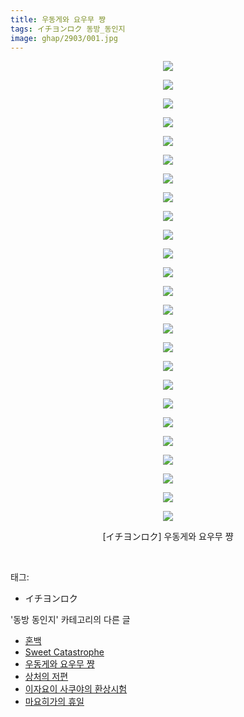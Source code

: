 ```yaml
---
title: 우동게와 요우무 쨩
tags: イチヨンロク 동방_동인지
image: ghap/2903/001.jpg
---
```

<div class="article">
<p style="text-align: center; clear: none; float: none;"><img src="{{ site.nasurl }}/ghap/2903/001.jpg"/></p>
<p style="text-align: center; clear: none; float: none;"><img src="{{ site.nasurl }}/ghap/2903/002.jpg"/></p>
<p style="text-align: center; clear: none; float: none;"><img src="{{ site.nasurl }}/ghap/2903/003.jpg"/></p>
<p style="text-align: center; clear: none; float: none;"><img src="{{ site.nasurl }}/ghap/2903/004.jpg"/></p>
<p style="text-align: center; clear: none; float: none;"><img src="{{ site.nasurl }}/ghap/2903/005.jpg"/></p>
<p style="text-align: center; clear: none; float: none;"><img src="{{ site.nasurl }}/ghap/2903/006.jpg"/></p>
<p style="text-align: center; clear: none; float: none;"><img src="{{ site.nasurl }}/ghap/2903/007.jpg"/></p>
<p style="text-align: center; clear: none; float: none;"><img src="{{ site.nasurl }}/ghap/2903/008.jpg"/></p>
<p style="text-align: center; clear: none; float: none;"><img src="{{ site.nasurl }}/ghap/2903/009.jpg"/></p>
<p style="text-align: center; clear: none; float: none;"><img src="{{ site.nasurl }}/ghap/2903/010.jpg"/></p>
<p style="text-align: center; clear: none; float: none;"><img src="{{ site.nasurl }}/ghap/2903/011.jpg"/></p>
<p style="text-align: center; clear: none; float: none;"><img src="{{ site.nasurl }}/ghap/2903/012.jpg"/></p>
<p style="text-align: center; clear: none; float: none;"><img src="{{ site.nasurl }}/ghap/2903/013.jpg"/></p>
<p style="text-align: center; clear: none; float: none;"><img src="{{ site.nasurl }}/ghap/2903/014.jpg"/></p>
<p style="text-align: center; clear: none; float: none;"><img src="{{ site.nasurl }}/ghap/2903/015.jpg"/></p>
<p style="text-align: center; clear: none; float: none;"><img src="{{ site.nasurl }}/ghap/2903/016.jpg"/></p>
<p style="text-align: center; clear: none; float: none;"><img src="{{ site.nasurl }}/ghap/2903/017.jpg"/></p>
<p style="text-align: center; clear: none; float: none;"><img src="{{ site.nasurl }}/ghap/2903/018.jpg"/></p>
<p style="text-align: center; clear: none; float: none;"><img src="{{ site.nasurl }}/ghap/2903/019.jpg"/></p>
<p style="text-align: center; clear: none; float: none;"><img src="{{ site.nasurl }}/ghap/2903/020.jpg"/></p>
<p style="text-align: center; clear: none; float: none;"><img src="{{ site.nasurl }}/ghap/2903/021.jpg"/></p>
<p style="text-align: center; clear: none; float: none;"><img src="{{ site.nasurl }}/ghap/2903/022.jpg"/></p>
<p style="text-align: center; clear: none; float: none;"><img src="{{ site.nasurl }}/ghap/2903/023.jpg"/></p>
<p style="text-align: center; clear: none; float: none;"><img src="{{ site.nasurl }}/ghap/2903/024.jpg"/></p>
<p style="text-align: center; clear: none; float: none;"><img src="{{ site.nasurl }}/ghap/2903/025.jpg"/></p>
<p style="text-align: center; clear: none; float: none;">[イチヨンロク] 우동게와 요우무 쨩</p>
<p><br/></p>
</div><div class="tagTrail">
<p>태그: </p>
<ul>
<li>イチヨンロク</li>
</ul>
</div><div class="another">
<p>'동방 동인지' 카테고리의 다른 글</p>
<ul>
<li><a href="/2016-12-14-ghap_2905">혼백</a></li>
<li><a href="/2016-12-14-ghap_2904">Sweet Catastrophe</a></li>
<li><a href="/2016-12-14-ghap_2903">우동게와 요우무 쨩</a></li>
<li><a href="/2016-12-14-ghap_2902">상처의 저편</a></li>
<li><a href="/2016-12-14-ghap_2901">이자요이 사쿠야의 환상시험</a></li>
<li><a href="/2016-12-14-ghap_2900">마요히가의 휴일</a></li>
</ul>
</div><div class="cb_module cb_fluid">
<div class="cb_wrt cb_profile">
</div><!-- commentList close -->
</div>